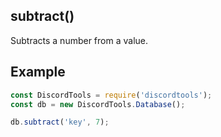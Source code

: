 ## subtract()

Subtracts a number from a value.

## Example
```js
const DiscordTools = require('discordtools');
const db = new DiscordTools.Database();

db.subtract('key', 7);
```